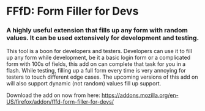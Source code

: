 # FFfD: Form Filler for Devs
### A highly useful extension that fills up any form with random values. It can be used extensively for development and testing.

This tool is a boon for developers and testers. Developers can use it to fill up any form while development, be it a basic login form or a complicated form with 100s of fields, this add on can complete that task for you in a flash.
While testing, filling up a full form every time is very annoying for testers to touch different edge cases. The upcoming versions of this add on will also support dynamic (not random) values fill up support.

Download the add on now from here: https://addons.mozilla.org/en-US/firefox/addon/fffd-form-filler-for-devs/

